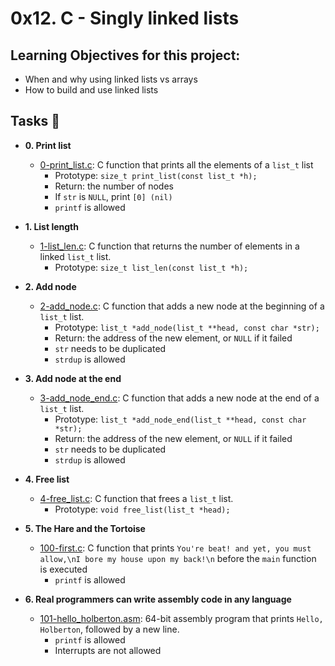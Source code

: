 # 0x12. C - Singly linked lists

## Learning Objectives for this project:
- When and why using linked lists vs arrays
- How to build and use linked lists

## Tasks :page_with_curl:
- **0. Print list**
	- [0-print_list.c](./0-print_list.c): C function that prints all the elements of a `list_t` list
		- Prototype: `size_t print_list(const list_t *h);`
		- Return: the number of nodes
		- If `str` is `NULL`, print `[0] (nil)`
		- `printf` is allowed
	
- **1. List length**
	- [1-list_len.c](./1-list_len.c): C function that returns the number of elements in a linked `list_t` list.
		- Prototype: `size_t list_len(const list_t *h);`

- **2. Add node**
	- [2-add_node.c](./2-add_node.c): C function that adds a new node at the beginning of a `list_t` list.
		- Prototype: `list_t *add_node(list_t **head, const char *str);`
		- Return: the address of the new element, or `NULL` if it failed
		- `str` needs to be duplicated
		- `strdup` is allowed

- **3. Add node at the end**
	- [3-add_node_end.c](./3-add_node_end.c): C function that adds a new node at the end of a `list_t` list.
		- Prototype: `list_t *add_node_end(list_t **head, const char *str);`
		- Return: the address of the new element, or `NULL` if it failed
		- `str` needs to be duplicated
		- `strdup` is allowed

- **4. Free list**
	- [4-free_list.c](./4-free_list.c): C function that frees a `list_t` list.
		- Prototype: `void free_list(list_t *head);`

- **5. The Hare and the Tortoise**
	- [100-first.c](./100-first.c): C function that prints `You're beat! and yet, you must allow,\nI bore my house upon my back!\n` before the `main` function is executed
		- `printf` is allowed

- **6. Real programmers can write assembly code in any language**
	- [101-hello_holberton.asm](./101-hello_holberton.asm): 64-bit assembly program that prints `Hello, Holberton`, followed by a new line.
		- `printf` is allowed
		- Interrupts are not allowed
